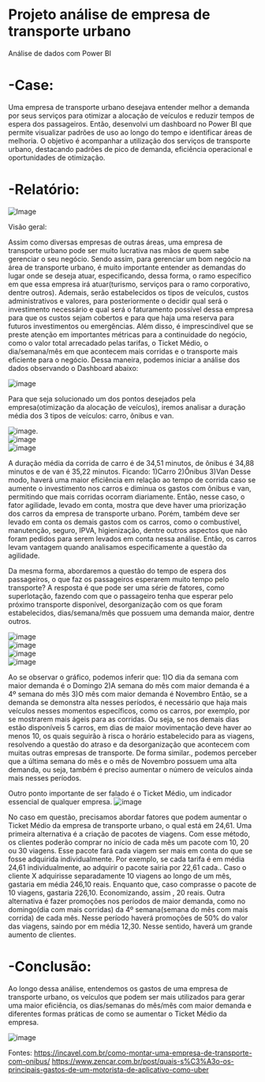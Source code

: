 # Projeto análise de empresa de transporte urbano
Análise de dados com Power BI

# -Case: 
Uma empresa de transporte urbano desejava entender melhor a demanda por seus serviços para otimizar a alocação de veículos e reduzir tempos de espera dos passageiros. Então, desenvolvi um dashboard no Power BI que permite visualizar padrões de uso ao longo do tempo e identificar áreas de melhoria. 
O objetivo é acompanhar a utilização dos serviços de transporte urbano, destacando padrões de pico de demanda, eficiência operacional e oportunidades de otimização.

# -Relatório:
![Image](https://github.com/user-attachments/assets/232ea0cf-2930-430f-bbd5-aa4bae2cbcea)

Visão geral:

 Assim como diversas empresas de outras áreas, uma empresa de transporte urbano pode ser muito lucrativa nas mãos de quem sabe gerenciar o seu negócio.
 Sendo assim,  para gerenciar um bom negócio na área de transporte urbano,  é muito importante  entender as demandas do lugar onde se deseja atuar, especificando, dessa forma, o ramo específico em que essa empresa irá atuar(turismo, serviços para o ramo corporativo, dentre outros).
 Ademais, serão estabelecidos os tipos de veículos, custos administrativos  e valores, para  posteriormente o decidir qual será o investimento necessário e qual será o faturamento possível dessa empresa para que os custos sejam cobertos e para que haja uma reserva para futuros investimentos ou emergências.
 Além disso, é imprescindível que se preste atenção em importantes métricas para a continuidade do negócio, como o valor total arrecadado pelas tarifas, o Ticket Médio, o dia/semana/mês em que acontecem mais corridas e o transporte mais eficiente para o negócio.
 Dessa maneira, podemos iniciar a análise dos dados observando o Dashboard abaixo:

![image](https://github.com/user-attachments/assets/d96c64a9-2439-40d0-8323-87d4c2d1810d)


 Para que seja solucionado um dos pontos desejados pela empresa(otimização da alocação de veículos), iremos analisar a duração média dos 3 tipos de veículos: carro, ônibus e van.<br />
 
![image](https://github.com/user-attachments/assets/bd7937c6-ee9a-4613-bf8a-8663b0e6833a).<br />
![image](https://github.com/user-attachments/assets/b26c60b4-17e5-40da-aa04-682feecbe78f)<br />
![image](https://github.com/user-attachments/assets/ba18754d-f5c8-4b06-ad4e-fce2f372dbda)<br />

  A duração média da corrida de carro é de 34,51 minutos, de ônibus é 34,88 minutos e de van é 35,22 minutos. Ficando:
1)Carro
2)Ônibus
3)Van
 Desse modo, haverá uma maior eficiência em relação ao tempo de corrida caso se aumente o investimento nos carros e diminua os gastos com ônibus e van, permitindo que mais corridas ocorram diariamente. Então, nesse caso, o fator agilidade, levado em conta, mostra que deve haver uma priorização dos carros da empresa de transporte urbano. 
 Porém, também deve ser levado em conta os demais gastos com os carros, como o combustível, manutenção, seguro, IPVA, higienização, dentre outros aspectos que não foram pedidos para serem levados em conta nessa análise. Então, os carros levam vantagem quando analisamos especificamente a questão da agilidade.
 
 Da mesma forma, abordaremos a questão do tempo de espera dos passageiros, o que faz os passageiros esperarem muito tempo pelo transporte?
 A resposta é que pode ser uma série de fatores, como superlotação, fazendo com que o passageiro tenha que esperar pelo próximo transporte disponível, desorganização com os que foram estabelecidos, dias/semana/mês que possuem uma demanda maior, dentre outros.<br />

 ![image](https://github.com/user-attachments/assets/fe7169d6-4e3e-4518-81ba-f8e2677fac68)<br />
![image](https://github.com/user-attachments/assets/b7d6d0fd-51ca-4bd1-88e0-c1ae2f753f96)<br />
![image](https://github.com/user-attachments/assets/c82a61f6-6c22-4017-a62d-ddfab996a1ca)<br />
![image](https://github.com/user-attachments/assets/44810d9a-15f0-4022-9482-aa71c1a1bed0)<br />

 
 Ao se observar o gráfico, podemos inferir que:
1)O dia da semana com maior demanda é o Domingo
2)A semana do mês com maior demanda é a 4º semana do mês
3)O mês com maior demanda é Novembro
 Então, se a demanda se demonstra alta nesses períodos, é necessário que haja mais veículos nesses momentos específicos, como os carros, por exemplo, por se mostrarem mais ágeis para as corridas. Ou seja, se nos demais dias estão disponíveis 5 carros, em dias de maior movimentação deve haver ao menos 10, os quais seguirão à risca o horário estabelecido para as viagens, resolvendo a questão do atraso e da desorganização que acontecem com muitas outras empresas de transporte.
 De forma similar., podemos perceber que a última semana do mês e o mês de Novembro possuem uma alta demanda, ou seja, também é preciso aumentar o número de veículos ainda mais nesses períodos.

 Outro ponto importante de ser falado é o Ticket Médio, um indicador essencial de qualquer empresa.
![image](https://github.com/user-attachments/assets/f62d8fac-3313-43a9-9db5-f15075a73501)

 No caso em questão, precisamos abordar fatores que podem aumentar o Ticket Médio da empresa de transporte urbano, o qual está em 24,61. 
 Uma primeira alternativa é a criação de pacotes de viagens. Com esse método, os clientes poderão comprar no início de cada mês um pacote com 10, 20 ou 30 viagens. Esse pacote fará cada viagem ser mais em conta do que se fosse adquirida individualmente. Por exemplo, se cada tarifa é em média 24,61 individualmente, ao adquirir o pacote sairia por 22,61 cada.. 
 Caso o cliente X adquirisse separadamente 10 viagens ao longo de um mês, gastaria em média 246,10 reais. Enquanto que, caso comprasse o pacote de 10 viagens, gastaria 226,10. Economizando, assim , 20 reais.
 Outra alternativa é fazer promoções nos períodos de maior demanda, como no domingo(dia com mais corridas) da 4º semana(semana do mês com mais corrida) de cada mês. Nesse período haverá promoções de 50% do valor das viagens, saindo por em média 12,30. Nesse sentido, haverá um grande aumento de clientes.


# -Conclusão:
 Ao longo dessa análise, entendemos os gastos de uma empresa de transporte urbano, os veículos que podem ser mais utilizados para gerar uma maior eficiência, os dias/semanas do mês/mês com maior demanda e diferentes formas práticas de como se aumentar o Ticket Médio da empresa.

![image](https://github.com/user-attachments/assets/9e13aab4-a750-46e7-b44a-b19e19319cd4)

Fontes: 
https://incavel.com.br/como-montar-uma-empresa-de-transporte-com-onibus/
https://www.zencar.com.br/post/quais-s%C3%A3o-os-principais-gastos-de-um-motorista-de-aplicativo-como-uber
